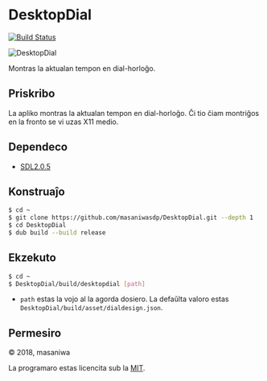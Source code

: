 DesktopDial
===

[![Build Status](https://travis-ci.org/masaniwasdp/DesktopDial.svg?branch=master)](https://travis-ci.org/masaniwasdp/DesktopDial)

![DesktopDial](https://masaniwasdp.github.io/DesktopDial/Screenshot.png)

Montras la aktualan tempon en dial-horloĝo.

## Priskribo

La apliko montras la aktualan tempon en dial-horloĝo.
Ĉi tio ĉiam montriĝos en la fronto se vi uzas X11 medio.

## Dependeco
+ [SDL2.0.5](https://www.libsdl.org)

## Konstruaĵo

``` bash
$ cd ~
$ git clone https://github.com/masaniwasdp/DesktopDial.git --depth 1
$ cd DesktopDial
$ dub build --build release
```

## Ekzekuto

``` bash
$ cd ~
$ DesktopDial/build/desktopdial [path]
```

+ `path` estas la vojo al la agorda dosiero. La defaŭlta valoro estas `DesktopDial/build/asset/dialdesign.json`.

## Permesiro
© 2018, masaniwa

La programaro estas licencita sub la [MIT](https://github.com/masaniwasdp/DesktopDial/blob/master/LICENCE).
